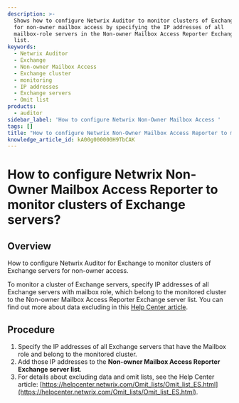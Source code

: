 ```yaml
---
description: >-
  Shows how to configure Netwrix Auditor to monitor clusters of Exchange servers
  for non-owner mailbox access by specifying the IP addresses of all
  mailbox-role servers in the Non-owner Mailbox Access Reporter Exchange server
  list.
keywords:
  - Netwrix Auditor
  - Exchange
  - Non-owner Mailbox Access
  - Exchange cluster
  - monitoring
  - IP addresses
  - Exchange servers
  - Omit list
products:
  - auditor
sidebar_label: 'How to configure Netwrix Non-Owner Mailbox Access '
tags: []
title: "How to configure Netwrix Non-Owner Mailbox Access Reporter to monitor clusters of Exchange servers?"
knowledge_article_id: kA00g000000H9TbCAK
---
```


# How to configure Netwrix Non-Owner Mailbox Access Reporter to monitor clusters of Exchange servers?

## Overview

How to configure Netwrix Auditor for Exchange to monitor clusters of Exchange servers for non-owner access.

To monitor a cluster of Exchange servers, specify IP addresses of all Exchange servers with mailbox role, which belong to the monitored cluster to the Non-owner Mailbox Access Reporter Exchange server list. You can find out more about data excluding in this [Help Center article](/docs/auditor/).

## Procedure

1. Specify the IP addresses of all Exchange servers that have the Mailbox role and belong to the monitored cluster.
2. Add those IP addresses to the **Non-owner Mailbox Access Reporter Exchange server list**.
3. For details about excluding data and omit lists, see the Help Center article: [https://helpcenter.netwrix.com/Omit_lists/Omit_list_ES.html](https://helpcenter.netwrix.com/Omit_lists/Omit_list_ES.html).

